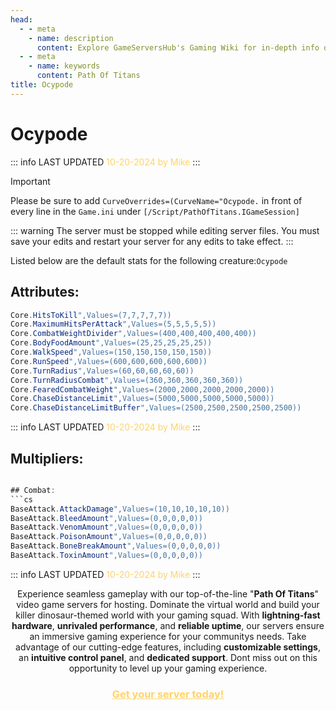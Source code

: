 ```yaml
---
head:
  - - meta
    - name: description
      content: Explore GameServersHub's Gaming Wiki for in-depth info on Path of Titans. Find details on gameplay, features, and updates for the ultimate dino MMO adventure! 
  - - meta
    - name: keywords
      content: Path Of Titans
title: Ocypode
---
```

# Ocypode
::: info LAST UPDATED
<span style="color: #ffd369;">10-20-2024 by Mike</span>
:::

> [!IMPORTANT]
>Please be sure to add `CurveOverrides=(CurveName="Ocypode.` in front of every line in the `Game.ini` under `[/Script/PathOfTitans.IGameSession]`

::: warning
The server must be stopped while editing server files. You must save your edits and restart your server for any edits to take effect.
:::

Listed below are the default stats for the following creature:`Ocypode`

## Attributes:
```cs
Core.HitsToKill",Values=(7,7,7,7,7))
Core.MaximumHitsPerAttack",Values=(5,5,5,5,5))
Core.CombatWeightDivider",Values=(400,400,400,400,400))
Core.BodyFoodAmount",Values=(25,25,25,25,25))
Core.WalkSpeed",Values=(150,150,150,150,150))
Core.RunSpeed",Values=(600,600,600,600,600))
Core.TurnRadius",Values=(60,60,60,60,60))
Core.TurnRadiusCombat",Values=(360,360,360,360,360))
Core.FearedCombatWeight",Values=(2000,2000,2000,2000,2000))
Core.ChaseDistanceLimit",Values=(5000,5000,5000,5000,5000))
Core.ChaseDistanceLimitBuffer",Values=(2500,2500,2500,2500,2500))
```
::: info LAST UPDATED
<span style="color: #ffd369;">10-20-2024 by Mike</span>
:::

## Multipliers:
```cs

## Combat:
```cs
BaseAttack.AttackDamage",Values=(10,10,10,10,10))
BaseAttack.BleedAmount",Values=(0,0,0,0,0))
BaseAttack.VenomAmount",Values=(0,0,0,0,0))
BaseAttack.PoisonAmount",Values=(0,0,0,0,0))
BaseAttack.BoneBreakAmount",Values=(0,0,0,0,0))
BaseAttack.ToxinAmount",Values=(0,0,0,0,0))
```
::: info LAST UPDATED
<span style="color: #ffd369;">10-20-2024 by Mike</span>
:::
<p style="text-align: center;"><span data-preserver-spaces="true">Experience seamless gameplay with our top-of-the-line "</span><strong><span data-preserver-spaces="true">Path Of Titans</span></strong><span data-preserver-spaces="true">" video game servers for hosting. Dominate the virtual world and build your killer dinosaur-themed world with your gaming squad. </span><span data-preserver-spaces="true">With </span><strong><span data-preserver-spaces="true">lightning-fast hardware</span></strong><span data-preserver-spaces="true">, </span><strong><span data-preserver-spaces="true">unrivaled performance</span></strong><span data-preserver-spaces="true">, and </span><strong><span data-preserver-spaces="true">reliable uptime</span></strong><span data-preserver-spaces="true">, our servers ensure an immersive gaming experience for your communitys needs. </span><span data-preserver-spaces="true">Take advantage of our cutting-edge features, including </span><strong><span data-preserver-spaces="true">customizable settings</span></strong><span data-preserver-spaces="true">, an </span><strong><span data-preserver-spaces="true">intuitive control panel</span></strong><span data-preserver-spaces="true">, and </span><strong><span data-preserver-spaces="true">dedicated support</span></strong><span data-preserver-spaces="true">. Dont miss out on this opportunity to level up your gaming experience.</span></p>
<h3 style="text-align: center;"><span style="color: #ffd369;"><a style="color: #ffd369;" href="https://gameservershub.com/hosting/path-of-titans/"><strong>Get your server today!</strong></a></span></h3>